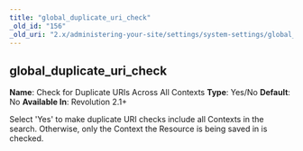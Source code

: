 ```yaml
---
title: "global_duplicate_uri_check"
_old_id: "156"
_old_uri: "2.x/administering-your-site/settings/system-settings/global_duplicate_uri_check"
---
```


## global\_duplicate\_uri\_check

**Name**: Check for Duplicate URIs Across All Contexts 
**Type**: Yes/No 
**Default**: No 
**Available In**: Revolution 2.1+

Select 'Yes' to make duplicate URI checks include all Contexts in the search. Otherwise, only the Context the Resource is being saved in is checked.
